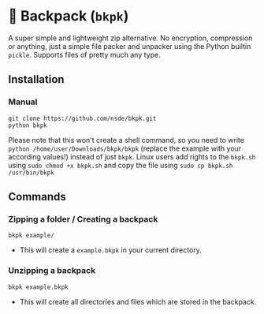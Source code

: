 # 🎒 Backpack (`bkpk`)
A super simple and lightweight zip alternative. No encryption, compression or anything, just a simple file packer and unpacker using the Python builtin `pickle`. Supports files of pretty much any type.

## Installation
### Manual
```
git clone https://github.com/nsde/bkpk.git
python bkpk 
```

Please note that this won't create a shell command, so you need to write `python /home/user/Downloads/bkpk/bkpk` (replace the example with your according values!) instead of just `bkpk`. Linux users add rights to the `bkpk.sh` using `sudo chmod +x bkpk.sh` and copy the file using `sudo cp bkpk.sh /usr/bin/bkpk`

## Commands
### Zipping a folder / Creating a backpack
`bkpk example/`

- This will create a `example.bkpk` in your current directory.

### Unzipping a backpack
`bkpk example.bkpk`

- This will create all directories and files which are stored in the backpack.
